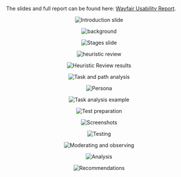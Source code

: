 The slides and full report can be found here: [Wayfair Usability Report](https://docs.google.com/presentation/d/1BGB7DsPdYMby9_OjfXQmfyWM1KrShNPO6bpMLUPj0fo/edit?usp=sharing).

<p align="center"><img src="wayfair_images/1.png" alt="Introduction slide"
	title="Wayfair Introduction Slide" />
</p>

<p align="center"><img src="wayfair_images/2.png" alt="background"
	title="Background" />
</p>

<p align="center"><img src="wayfair_images/3.png" alt="Stages slide"
	title="Stages" />
</p>

<p align="center"><img src="wayfair_images/4.png" alt="heuristic review"
	title="Heuristic Review" />
</p>

<p align="center"><img src="wayfair_images/5.png" alt="Heuristic Review results"
	title="Heurisitic Review results" />
</p>

<p align="center"><img src="wayfair_images/6.png" alt="Task and path analysis"
	title="Task and Path analysis" />
</p>

<p align="center"><img src="wayfair_images/7.png" alt="Persona"
	title="Persona" />
</p>

<p align="center"><img src="wayfair_images/8.png" alt="Task analysis example"
	title="Task analysis example" />
</p>

<p align="center"><img src="wayfair_images/9.png" alt="Test preparation"
	title="Test preparation" />
</p>

<p align="center"><img src="wayfair_images/10.png" alt="Screenshots"
	title="Screenshots" />
</p>

<p align="center"><img src="wayfair_images/11.png" alt="Testing"
	title="Testing" />
</p>

<p align="center"><img src="wayfair_images/12.png" alt="Moderating and observing"
	title="Moderating and observing" />
</p>

<p align="center"><img src="wayfair_images/13.png" alt="Analysis"
	title="Analysis" />
</p>

<p align="center"><img src="wayfair_images/14.png" alt="Recommendations"
	title="Recommendations" />
</p>
